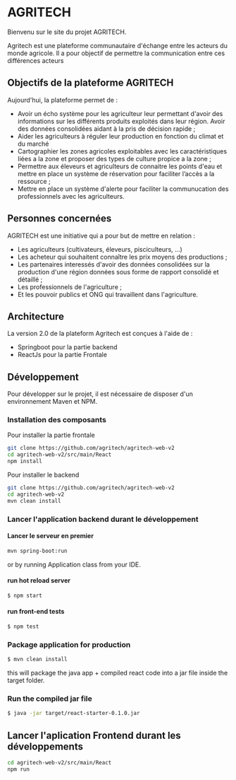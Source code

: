 # AGRITECH

Bienvenu sur le site du projet AGRITECH. 

Agritech est une plateforme communautaire d'échange entre les acteurs du monde agricole. Il a pour objectif de permettre la communication entre ces différences acteurs

## Objectifs de la plateforme AGRITECH

Aujourd'hui, la plateforme permet de :

- Avoir un écho système pour les agriculteur leur permettant d'avoir des informations sur les différents produits exploités dans leur région.
Avoir des données consolidées aidant à la pris de décision rapide ;
- Aider les agriculteurs à réguler leur production en fonction du climat et du marché
- Cartographier les zones agricoles exploitables avec les caractéristiques liées a la zone et proposer des types de culture propice a la zone ;
- Permettre aux éleveurs et agriculteurs de connaitre les points d'eau et mettre en place un système de réservation pour faciliter l’accès a la ressource ;
- Mettre en place un système d'alerte pour faciliter la communucation des professionnels avec les agriculteurs.

## Personnes concernées

AGRITECH est une initiative qui a pour but de mettre en relation :

- Les agriculteurs (cultivateurs, éleveurs, pisciculteurs, ...)
- Les acheteur qui souhaitent connaître les prix moyens des productions ;
- Les partenaires interessés d'avoir des données consolidées sur la production d'une région données sous forme de rapport consolidé et détaillé ;
- Les professionnels de l'agriculture ;
- Et les pouvoir publics et ONG qui travaillent dans l'agriculture.

## Architecture

La version 2.0 de la plateform Agritech est conçues à l'aide de :

- Springboot pour la partie backend
- ReactJs pour la partie Frontale

## Développement

Pour développer sur le projet, il est nécessaire de disposer d'un environnement Maven et NPM.

### Installation des composants

Pour installer la partie frontale

```sh
git clone https://github.com/agritech/agritech-web-v2
cd agritech-web-v2/src/main/React
npm install
```

Pour installer le backend

```sh
git clone https://github.com/agritech/agritech-web-v2
cd agritech-web-v2
mvn clean install
```

### Lancer l'application backend durant le développement

#### Lancer le serveur en premier
```sh
mvn spring-boot:run
```

or by running Application class from your IDE.

#### run hot reload server
```sh
$ npm start
```

#### run front-end tests
```sh
$ npm test
```

### Package application for production

```sh
$ mvn clean install
```

this will package the java app + compiled react code into a jar file inside the target folder.

### Run the compiled jar file
```sh
$ java -jar target/react-starter-0.1.0.jar
```
## Lancer l'aplication Frontend durant les développements

```sh
cd agritech-web-v2/src/main/React
npm run
```
